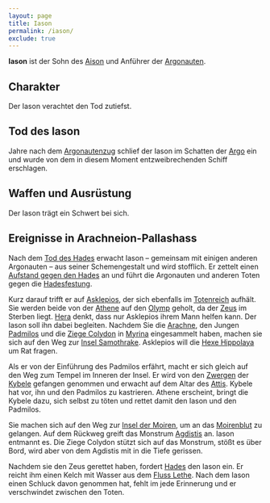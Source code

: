 ```yaml
---
layout: page
title: Iason
permalink: /iason/
exclude: true
---
```


**Iason** ist der Sohn des [Aison](/aison/) und Anführer der [Argonauten](/argonauten/).

## Charakter

Der Iason verachtet den Tod zutiefst. 

## Tod des Iason

Jahre nach dem [Argonautenzug](/argonautenfahrt/) schlief der Iason im Schatten der [Argo](/argo/) ein und
wurde von dem in diesem Moment entzweibrechenden Schiff erschlagen. 

## Waffen und Ausrüstung

Der Iason trägt ein Schwert bei sich. 

## Ereignisse in Arachneion-Pallashass

Nach dem [Tod des Hades](/ermordung-des-hades/) erwacht Iason – gemeinsam mit einigen anderen Argonauten
– aus seiner Schemengestalt und wird stofflich. Er zettelt einen [Aufstand gegen
den Hades](/aufstand-der-toten/) an und führt die Argonauten und anderen Toten gegen die [Hadesfestung](/festung-des-hades/).

Kurz darauf trifft er auf [Asklepios](/asklepios/), der sich ebenfalls im [Totenreich](/totenreich/) aufhält.
Sie werden beide von der [Athene](/athene/) auf den [Olymp](//olymp) geholt, da der [Zeus](/zeus/) im Sterben
liegt. [Hera](/hera/) denkt, dass nur Asklepios ihrem Mann helfen kann. Der Iason soll
ihn dabei begleiten. Nachdem Sie die [Arachne](/arachne/), den Jungen [Padmilos](/padmilos/) und die [Ziege
Colydon](/colydon/) in [Myrina](/myrina/) eingesammelt haben, machen sie sich auf den Weg zur [Insel
Samothrake](/samothrake/). Asklepios will die [Hexe Hippolaya](/hippolaya/) um Rat fragen. 

Als er von der Einführung des Padmilos erfährt, macht er sich gleich auf den
Weg zum Tempel im Inneren der Insel. Er wird von den [Zwergen](/zwerge-der-kybele/) der [Kybele](/kybele/)
gefangen genommen und erwacht auf dem Altar des [Attis](/attis/). Kybele hat vor, ihn und
den Padmilos zu kastrieren. Athene erscheint, bringt die Kybele dazu, sich
selbst zu töten und rettet damit den Iason und den Padmilos. 

Sie machen sich auf den Weg zur [Insel der Moiren](/insel-der-moiren/), um an das [Moirenblut](/moirenblut/) zu
gelangen. Auf dem Rückweg greift das Monstrum [Agdistis](/agdistis/) an. Iason entmannt es.
Die Ziege Colydon stützt sich auf das Monstrum, stößt es über Bord, wird aber
von dem Agdistis mit in die Tiefe gerissen. 

Nachdem sie den Zeus gerettet haben, fordert [Hades](/hades/) den Iason ein. Er reicht ihm
einen Kelch mit Wasser aus dem [Fluss Lethe](/lethe/). Nach dem Iason einen Schluck davon
genommen hat, fehlt im jede Erinnerung und er verschwindet zwischen den Toten. 